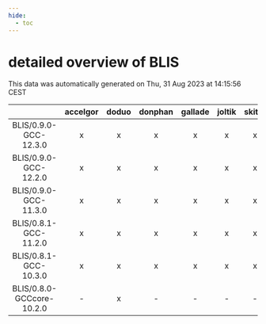 ```yaml
---
hide:
  - toc
---
```


detailed overview of BLIS
=========================


This data was automatically generated on Thu, 31 Aug 2023 at 14:15:56 CEST  

| |accelgor|doduo|donphan|gallade|joltik|skitty|swalot|victini|
| :---: | :---: | :---: | :---: | :---: | :---: | :---: | :---: | :---: |
|BLIS/0.9.0-GCC-12.3.0|x|x|x|x|x|x|x|x|
|BLIS/0.9.0-GCC-12.2.0|x|x|x|x|x|x|x|x|
|BLIS/0.9.0-GCC-11.3.0|x|x|x|x|x|x|x|x|
|BLIS/0.8.1-GCC-11.2.0|x|x|x|x|x|x|x|x|
|BLIS/0.8.1-GCC-10.3.0|x|x|x|x|x|x|x|x|
|BLIS/0.8.0-GCCcore-10.2.0|-|x|-|-|-|-|-|-|
